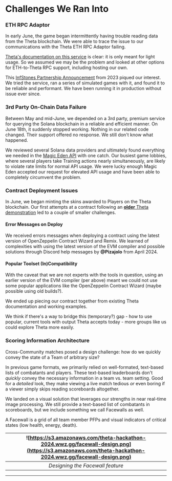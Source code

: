 # Challenges We Ran Into

### ETH RPC Adaptor

In early June, the game began intermittently having trouble reading data from the Theta blockchain. We were able to trace the issue to our communications with the Theta ETH RPC Adaptor failing.

[Theta's documentation on this service](https://docs.thetatoken.org/docs/web3-stack-eth-rpc-support) is clear: it is only meant for light usage. So we assumed we may be the problem and looked at other options for ETH-to-Theta RPC support, including hosting our own.

This [InfStones Partnership Announcement](https://medium.com/theta-network/theta-api-service-launched-on-infstones-platform-64b7104fb7c7) from 2023 piqued our interest. We tried the service, ran a series of simulated games with it, and found it to be reliable and performant. We have been running it in production without issue ever since.

### 3rd Party On-Chain Data Failure

Between May and mid-June, we depended on a 3rd party, premium service for querying the Solana blockchain in a reliable and efficient manner. On June 18th, it suddenly stopped working. Nothing in our related code changed. Their support offered no response. We still don't know what happened.

We reviewed several Solana data providers and ultimately found everything we needed in the [Magic Eden API](https://docs.magiceden.io/reference/solana-overview) with one catch. Our busiest game lobbies, where several players take Training actions nearly simultaneously, are likely to violate rate limits for normal API usage. We were lucky enough Magic Eden accepted our request for elevated API usage and have been able to completely circumvent the problem.

### Contract Deployment Issues

In June, we began minting the skins awarded to Players on the Theta blockchain. Our first attempts at a contract following an [**older** Theta demonstration](https://docs.thetatoken.org/docs/creating-nfts-on-theta-blockchain) led to a couple of smaller challenges.

#### Error Messages on Deploy

We received errors messages when deploying a contract using the latest version of OpenZeppelin Contract Wizard and Remix. We learned of complexities with using the latest version of the EVM compiler and possible solutions through Discord help messages by **@Pizajolo** from April 2024.

#### Popular Toolset (In)Compatibility

With the caveat that we are not experts with the tools in question, using an earlier version of the EVM compiler (per above) meant we could not use some popular applications like the OpenZeppelin Contract Wizard (maybe possible using old builds?).

We ended up piecing our contract together from existing Theta documentation and working examples.

We think if there's a way to bridge this (temporary?) gap - how to use popular, current tools with output Theta accepts today - more groups like us could explore Theta more easily.

### Scoring Information Architecture

Cross-Community matches posed a design challenge: how do we quickly convey the state of a Team of arbitrary size?

In previous game formats, we primarily relied on well-formated, text-based lists of combatants and players. These text-based leaderboards don't *quickly* convey the necessary information in a team vs. team setting. Good for a *detailed* look, they make viewing a live match tedious *or* even boring if a viewer simply skips reading scoreboards altogether.

We landed on a visual solution that leverages our strengths in near real-time image processing. We still provide a text-based list of combatants in scoreboards, but we include something we call Facewalls as well.

A Facewall is a grid of all team member PFPs and visual indicators of critical states (low health, energy, death).

| ![https://s3.amazonaws.com/theta-hackathon-2024.wwz.gg/facewall-design.png](https://s3.amazonaws.com/theta-hackathon-2024.wwz.gg/facewall-design.png)  |
|:------------------------------------------------------------------------------------------------------------------------------------------------------:|
|                                                            *Designing the Facewall feature*                                                            |

---